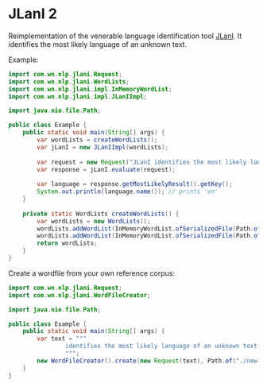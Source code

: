 # JLanI 2
Reimplementation of the venerable language identification tool [JLanI](https://toolbox.wortschatz.uni-leipzig.de/toolbox/textclassification/jlani).
It identifies the most likely language of an unknown text.

Example:

````java
import com.wn.nlp.jlani.Request;
import com.wn.nlp.jlani.WordLists;
import com.wn.nlp.jlani.impl.InMemoryWordList;
import com.wn.nlp.jlani.impl.JLanIImpl;

import java.nio.file.Path;

public class Example {
	public static void main(String[] args) {
		var wordLists = createWordLists();
		var jLanI = new JLanIImpl(wordLists);
		
		var request = new Request("JLanI identifies the most likely language of an unknown text");
		var response = jLanI.evaluate(request);
		
		var language = response.getMostLikelyResult().getKey();
		System.out.println(language.name()); // prints 'en'
	}
	
	private static WordLists createWordLists() {
		var wordLists = new WordLists();
		wordLists.addWordList(InMemoryWordList.ofSerializedFile(Path.of("./resources/wordlists/de.txt")));
		wordLists.addWordList(InMemoryWordList.ofSerializedFile(Path.of("./resources/wordlists/en.txt")));
		return wordLists;
	}
}
````

Create a wordfile from your own reference corpus:

````java
import com.wn.nlp.jlani.Request;
import com.wn.nlp.jlani.WordFileCreator;

import java.nio.file.Path;

public class Example {
	public static void main(String[] args) {
		var text = """
				identifies the most likely language of an unknown text
				""";
		new WordFileCreator().create(new Request(text), Path.of("./new.txt"));
	}
}

````
